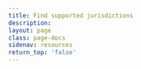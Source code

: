 ```yaml
---
title: Find supported jurisdictions
description:
layout: page
class: page-docs
sidenav: resources
return_top: 'false'
---
```

